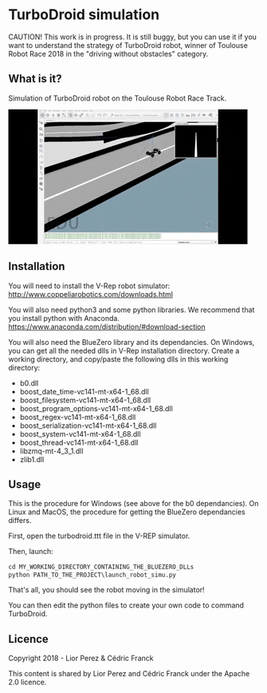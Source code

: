 # TurboDroid simulation

CAUTION! This work is in progress. It is still buggy, but you can use it if you want to understand the strategy of TurboDroid robot, winner of Toulouse Robot Race 2018 in the "driving without obstacles" category.

## What is it?

Simulation of TurboDroid robot on the Toulouse Robot Race Track.

[![Demo video](docs/images/turbodroid_simu_animation.gif)](https://youtu.be/zJ_R3UGv1NU)

## Installation

You will need to install the V-Rep robot simulator:
http://www.coppeliarobotics.com/downloads.html

You will also need python3 and some python libraries. We recommend that you install python with Anaconda.
https://www.anaconda.com/distribution/#download-section

You will also need the BlueZero library and its dependancies. On Windows, you can get all the needed dlls in V-Rep installation directory. Create a working directory, and copy/paste the following dlls in this working directory:

* b0.dll
* boost_date_time-vc141-mt-x64-1_68.dll
* boost_filesystem-vc141-mt-x64-1_68.dll
* boost_program_options-vc141-mt-x64-1_68.dll
* boost_regex-vc141-mt-x64-1_68.dll
* boost_serialization-vc141-mt-x64-1_68.dll
* boost_system-vc141-mt-x64-1_68.dll
* boost_thread-vc141-mt-x64-1_68.dll
* libzmq-mt-4_3_1.dll
* zlib1.dll

## Usage

This is the procedure for Windows (see above for the b0 dependancies). On Linux and MacOS, the procedure for getting the BlueZero dependancies differs.

First, open the turbodroid.ttt file in the V-REP simulator.

Then, launch:
```console
cd MY_WORKING_DIRECTORY_CONTAINING_THE_BLUEZERO_DLLs
python PATH_TO_THE_PROJECT\launch_robot_simu.py
```

That's all, you should see the robot moving in the simulator!

You can then edit the python files to create your own code to command TurboDroid.

## Licence

Copyright 2018 - Lior Perez & Cédric Franck

This content is shared by Lior Perez and Cédric Franck under the Apache 2.0 licence.
